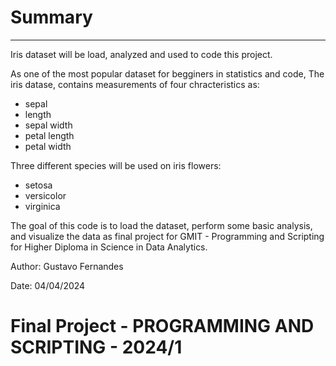 # Summary
***

Iris dataset will be load, analyzed and used to code this project.

As one of the most popular dataset for begginers in statistics and code, The iris datase, contains measurements of four chracteristics as:
- sepal
- length
- sepal width
- petal length
- petal width 

Three different species will be used on iris flowers:

- setosa
- versicolor
- virginica

The goal of this code is to load the dataset, perform some basic analysis, and visualize the data as final project for GMIT - Programming and Scripting for Higher Diploma in Science in Data Analytics.

Author: Gustavo Fernandes

Date: 04/04/2024


# Final Project - PROGRAMMING AND SCRIPTING - 2024/1
